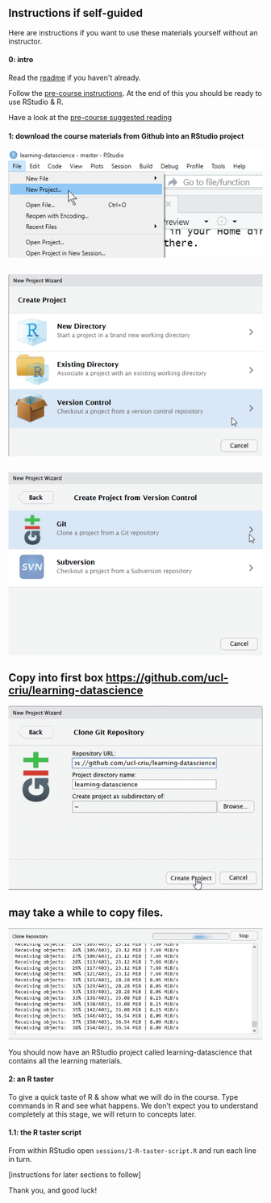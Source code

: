 ## Instructions if self-guided

Here are instructions if you want to use these materials yourself without an instructor.

#### 0: intro
Read the [readme](https://github.com/uclh-criu/learning-datascience/blob/master/README.md) if you haven't already.

Follow the [pre-course instructions](https://github.com/uclh-criu/learning-datascience/blob/master/Instructions/01-pre-course-instructions.md). At the end of this you should be ready to use RStudio & R.

Have a look at the [pre-course suggested reading](https://github.com/uclh-criu/learning-datascience/blob/master/Instructions/02-pre-course-reading.md)

#### 1: download the course materials from Github into an RStudio project

![](../Images/00-01-new-project.png)

##

![](../Images/00-02-from-version-control.png)

## 

![](../Images/00-03-from-git.png)

## Copy into first box **https://github.com/ucl-criu/learning-datascience**
![](../Images/00-04-git-url.png)

## may take a while to copy files.

![](../Images/00-05-clone-progress.png)


You should now have an RStudio project called learning-datascience that contains all the learning materials.

#### 2: an R taster 

To give a quick taste of R & show what we will do in the course. Type commands in R and see what happens. We don't expect you to understand completely at this stage, we will return to concepts later. 


#### 1.1: the R taster script

From within RStudio open `sessions/1-R-taster-script.R` and run each line in turn.

[instructions for later sections to follow]

Thank you, and good luck!
